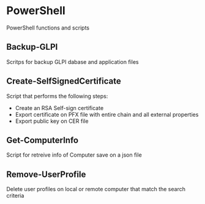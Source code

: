 # PowerShell
PowerShell functions and scripts

## Backup-GLPI
Scritps for backup GLPI dabase and application files

## Create-SelfSignedCertificate
Script that performs the following steps:
- Create an RSA Self-sign certificate
- Export certificate on PFX file with entire chain and all external properties 
- Export public key on CER file

## Get-ComputerInfo
Script for retreive info of Computer save on a json file

## Remove-UserProfile
Delete user profiles on local or remote computer that match the search criteria

